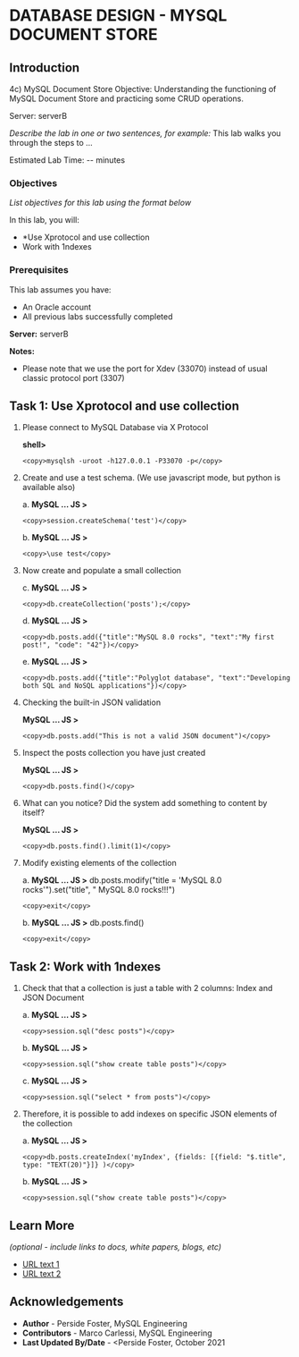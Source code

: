 # DATABASE DESIGN - MYSQL DOCUMENT STORE

## Introduction

4c) MySQL Document Store
Objective: Understanding the functioning of MySQL Document Store and practicing some CRUD operations.

Server: serverB

*Describe the lab in one or two sentences, for example:* This lab walks you through the steps to ...

Estimated Lab Time: -- minutes

### Objectives

*List objectives for this lab using the format below*

In this lab, you will:
* *Use Xprotocol and use collection
* Work with 1ndexes

### Prerequisites 

This lab assumes you have:
* An Oracle account
* All previous labs successfully completed

**Server:** serverB

**Notes:**
- Please note that we use the port for Xdev (33070) instead of usual classic protocol port (3307)


## Task 1: Use Xprotocol and use collection

1. Please connect to MySQL Database via X Protocol

	**shell>** 

    ```
    <copy>mysqlsh -uroot -h127.0.0.1 -P33070 -p</copy>
    ```
2. Create and use a test schema. (We use javascript mode, but python is available also)
	
	a. **MySQL … JS >** 

    ```
    <copy>session.createSchema('test')</copy>
    ```
	b. **MySQL … JS >** 

    ```
    <copy>\use test</copy>
    ```
3. Now create and populate a small collection
	
	c. **MySQL … JS >** 

    ```
    <copy>db.createCollection('posts');</copy>
    ```
	d. **MySQL … JS >** 

    ```
    <copy>db.posts.add({"title":"MySQL 8.0 rocks", "text":"My first post!", "code": "42"})</copy>
    ```
	e. **MySQL … JS >** 

    ```
    <copy>db.posts.add({"title":"Polyglot database", "text":"Developing both SQL and NoSQL applications"})</copy>
    ```
4. Checking the built-in JSON validation
	
	**MySQL … JS >** 

    ```
    <copy>db.posts.add("This is not a valid JSON document")</copy>
    ```
5. Inspect the posts collection you have just created 
	
	**MySQL … JS >** 

    ```
    <copy>db.posts.find()</copy>
    ```
6. What can you notice? Did the system add something to content by itself?
	
	**MySQL … JS >** 

    ```
    <copy>db.posts.find().limit(1)</copy>
    ```
7.  Modify existing elements of the collection
	
	a. **MySQL … JS >** db.posts.modify("title = 'MySQL 8.0 rocks'").set("title", " MySQL 8.0 rocks!!!")

    ```
    <copy>exit</copy>
    ```
	b. **MySQL … JS >** db.posts.find()

    ```
    <copy>exit</copy>
    ```
## Task 2: Work with 1ndexes

1. Check that that a collection is just a table with 2 columns: Index and JSON Document
	
	a. **MySQL … JS >** 

    ```
    <copy>session.sql("desc posts")</copy>
    ```
	b. **MySQL … JS >** 

    ```
    <copy>session.sql("show create table posts")</copy>
    ```
	c. **MySQL … JS >** 

    ```
    <copy>session.sql("select * from posts")</copy>
    ```
2. Therefore, it is possible to add indexes on specific JSON elements of the collection

	a. **MySQL … JS >** 

    ```
    <copy>db.posts.createIndex('myIndex', {fields: [{field: "$.title", type: "TEXT(20)"}]} )</copy>
    ```
	b. **MySQL … JS >** 

    ```
    <copy>session.sql("show create table posts")</copy>
    ```

## Learn More

*(optional - include links to docs, white papers, blogs, etc)*

* [URL text 1](http://docs.oracle.com)
* [URL text 2](http://docs.oracle.com)

## Acknowledgements
* **Author** - Perside Foster, MySQL Engineering
* **Contributors** -  Marco Carlessi, MySQL Engineering
* **Last Updated By/Date** - <Perside Foster, October 2021